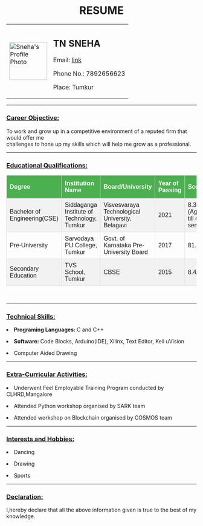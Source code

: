 <html>
<head>
<title> RESUME </title>
<link rel="stylesheet" href="sneharesume.css" type="text/css">
<style>
#customers {
  font-family: "Trebuchet MS", Arial, Helvetica, sans-serif;
  border-collapse: collapse;
  width: 100%;
}
#customers td, #customers th {
  border: 1px solid #ddd;
  padding: 8px;
}
#customers tr:nth-child(even){background-color: #f2f2f2;}
#customers tr:hover {background-color: #ddd;}
#customers th {
  padding-top: 12px;
  padding-bottom: 12px;
  text-align: left;
  background-color: #4CAF50;
  color: white;
}
</style>
</head>
<body background="sneharesume.jpg">
<h1 align="center"> RESUME </h1>
<table cellspacing="40">
<tr>
<td>
<img src="myphoto.png" alt="Sneha's Profile Photo" height="100" width="100">
</td>
<td>
<h2> TN SNEHA </h2> 
<p> Email: <a href="snehatn7@gmail.com"> link </a> </p>
<p> Phone No.: 7892656623 </p>
<p> Place: Tumkur </p>
</td>
</tr>
</table>
<hr>
<h3><u> Career Objective: </u></h3>
<p> To work and grow up in a competitive environment of a reputed firm that would offer me <br>
challenges to hone up my skills which will help me grow as a professional. </p>
<hr>
<h3><u> Educational Qualifications: </u></h3>
<table id="customers">
  <tr>
    <th>Degree</th>
    <th>Institution Name</th>
    <th>Board/University</th>
    <th>Year of Passing</th>
    <th>Score</th>
  </tr>
  <tr>
    <td>Bachelor of Engineering(CSE)</td>
    <td>Siddaganga Institute of Technology,<br>Tumkur</td>
    <td>Visvesvaraya Technological University,<br>Belagavi</td>
    <td>2021</td>
    <td>8.38/10<br>(Aggregate till 4th semester)</td>
  </tr>
  <tr>
    <td>Pre-University</td>
    <td>Sarvodaya PU College,<br>Tumkur</td>
    <td>Govt. of Karnataka Pre-University Board</td>
    <td>2017</td>
    <td>81.33%</td>
  </tr>
  <tr>
    <td>Secondary Education</td>
    <td>TVS School,<br>Tumkur</td>
    <td>CBSE</td>
    <td>2015</td>
    <td>8.4/10</td>
  </tr> 
</table>
<br>
<hr>
<h3><u> Technical Skills: </u></h3>
<p><li><b> Programing Languages: </b> C and C++ </p>
<p><li><b> Software: </b> Code Blocks, Arduino(IDE), Xilinx, Text Editor, Keil uVision </p>
<p><li> Computer Aided Drawing </p>
<hr>
<h3><u> Extra-Curricular Activities: </u></h3>
<p><li> Underwent Feel Employable Training Program conducted by CLHRD,Mangalore </p>
<p><li> Attended Python workshop organised by SARK team </p>
<p><li> Attended workshop on Blockchain organised by COSMOS team </p>
<hr>
<h3><u> Interests and Hobbies: </u></h3>
<p><li> Dancing </p>
<p><li> Drawing </p>
<p><li> Sports </p>
<hr>
<h3><u> Declaration: </u></h3>
<p> I,hereby declare that all the above information given is true to the best of my knowledge. </p>
</body>
</html>
